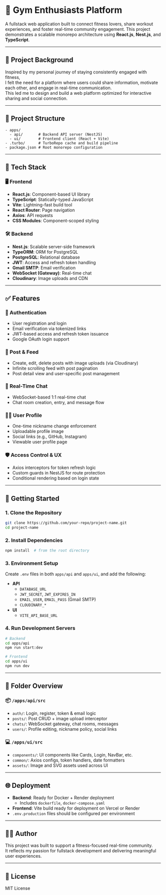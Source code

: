 
# 💪 Gym Enthusiasts Platform

A fullstack web application built to connect fitness lovers, share workout experiences, and foster real-time community engagement. This project demonstrates a scalable monorepo architecture using **React.js**, **Nest.js**, and **TypeScript**.

---

## 🧠 Project Background

Inspired by my personal journey of staying consistently engaged with fitness,  
I felt the need for a platform where users could share information, motivate each other, and engage in real-time communication.  
This led me to design and build a web platform optimized for interactive sharing and social connection.

---

## 📁 Project Structure

```
- apps/
  - api/       # Backend API server (NestJS)
  - ui/        # Frontend client (React + Vite)
- .turbo/      # TurboRepo cache and build pipeline
- package.json # Root monorepo configuration
```

---

## 🔧 Tech Stack

### 🖥️ Frontend
- **React.js**: Component-based UI library
- **TypeScript**: Statically-typed JavaScript
- **Vite**: Lightning-fast build tool
- **React Router**: Page navigation
- **Axios**: API requests
- **CSS Modules**: Component-scoped styling

### 🛠 Backend
- **Nest.js**: Scalable server-side framework
- **TypeORM**: ORM for PostgreSQL
- **PostgreSQL**: Relational database
- **JWT**: Access and refresh token handling
- **Gmail SMTP**: Email verification
- **WebSocket (Gateway)**: Real-time chat
- **Cloudinary**: Image uploads and CDN

---

## ✅ Features

### 🔐 Authentication
- User registration and login
- Email verification via tokenized links
- JWT-based access and refresh token issuance
- Google OAuth login support

### 📝 Post & Feed
- Create, edit, delete posts with image uploads (via Cloudinary)
- Infinite scrolling feed with post pagination
- Post detail view and user-specific post management

### 💬 Real-Time Chat
- WebSocket-based 1:1 real-time chat
- Chat room creation, entry, and message flow

### 🧑‍🎨 User Profile
- One-time nickname change enforcement
- Uploadable profile image
- Social links (e.g., GitHub, Instagram)
- Viewable user profile page

### 🛡 Access Control & UX
- Axios interceptors for token refresh logic
- Custom guards in NestJS for route protection
- Conditional rendering based on login state

---

## 🚀 Getting Started

### 1. Clone the Repository

```bash
git clone https://github.com/your-repo/project-name.git
cd project-name
```

### 2. Install Dependencies

```bash
npm install  # from the root directory
```

### 3. Environment Setup

Create `.env` files in both `apps/api` and `apps/ui`, and add the following:

- **API**
  - `DATABASE_URL`
  - `JWT_SECRET`, `JWT_EXPIRES_IN`
  - `EMAIL_USER`, `EMAIL_PASS` (Gmail SMTP)
  - `CLOUDINARY_*`
- **UI**
  - `VITE_API_BASE_URL`

### 4. Run Development Servers

```bash
# Backend
cd apps/api
npm run start:dev

# Frontend
cd apps/ui
npm run dev
```

---

## 📂 Folder Overview

### 📦 `/apps/api/src`
- `auth/`: Login, register, token & email logic
- `posts/`: Post CRUD + image upload interceptor
- `chats/`: WebSocket gateway, chat rooms, messages
- `users/`: Profile editing, nickname policy, social links

### 💻 `/apps/ui/src`
- `components/`: UI components like Cards, Login, NavBar, etc.
- `common/`: Axios configs, token handlers, date formatters
- `assets/`: Image and SVG assets used across UI

---

## 🌐 Deployment

- **Backend**: Ready for Docker + Render deployment
  - Includes `dockerfile`, `docker-compose.yaml`
- **Frontend**: Vite build ready for deployment on Vercel or Render
- `.env.production` files should be configured per environment

---

## 🙋‍♂️ Author

This project was built to support a fitness-focused real-time community.  
It reflects my passion for fullstack development and delivering meaningful user experiences.

---

## 📜 License

MIT License

